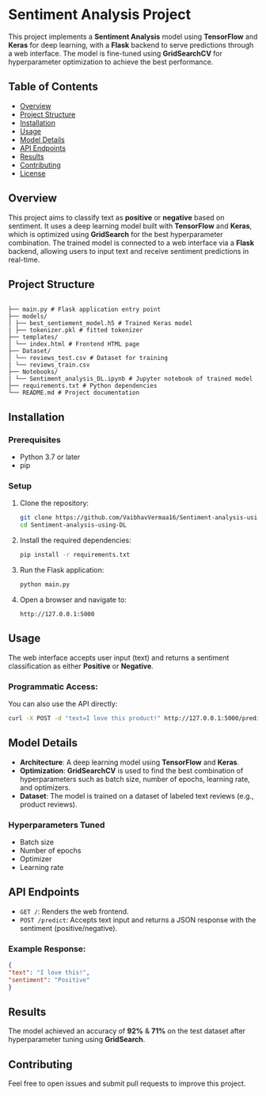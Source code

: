 # Sentiment Analysis Project

This project implements a **Sentiment Analysis** model using **TensorFlow** and **Keras** for deep learning, with a **Flask** backend to serve predictions through a web interface. The model is fine-tuned using **GridSearchCV** for hyperparameter optimization to achieve the best performance.

## Table of Contents

- [Overview](#overview)
- [Project Structure](#project-structure)
- [Installation](#installation)
- [Usage](#usage)
- [Model Details](#model-details)
- [API Endpoints](#api-endpoints)
- [Results](#results)
- [Contributing](#contributing)
- [License](#license)

## Overview

This project aims to classify text as **positive** or **negative** based on sentiment. It uses a deep learning model built with **TensorFlow** and **Keras**, which is optimized using **GridSearch** for the best hyperparameter combination. The trained model is connected to a web interface via a **Flask** backend, allowing users to input text and receive sentiment predictions in real-time.

## Project Structure

```

├── main.py # Flask application entry point
├── models/
│ ├── best_sentiement_model.h5 # Trained Keras model
| ├── tokenizer.pkl # fitted tokenizer
├── templates/
│ └── index.html # Frontend HTML page
├── Dataset/
│ └── reviews_test.csv # Dataset for training
| └── reviews_train.csv
├── Notebooks/
| └── Sentiment_analysis_DL.ipynb # Jupyter notebook of trained model
├── requirements.txt # Python dependencies
└── README.md # Project documentation
```

## Installation

### Prerequisites

- Python 3.7 or later
- pip

### Setup

1. Clone the repository:
   ```bash
   git clone https://github.com/VaibhavVermaa16/Sentiment-analysis-using-DL
   cd Sentiment-analysis-using-DL
   ```

2. Install the required dependencies:
   ```bash
   pip install -r requirements.txt
   ```

3. Run the Flask application:
   ```bash
   python main.py
   ```

4. Open a browser and navigate to:
   ```
   http://127.0.0.1:5000
   ```

## Usage

The web interface accepts user input (text) and returns a sentiment classification as either **Positive** or **Negative**.

### Programmatic Access:

You can also use the API directly:
```bash
curl -X POST -d "text=I love this product!" http://127.0.0.1:5000/predict
```

## Model Details

- **Architecture**: A deep learning model using **TensorFlow** and **Keras**.
- **Optimization**: **GridSearchCV** is used to find the best combination of hyperparameters such as batch size, number of epochs, learning rate, and optimizers.
- **Dataset**: The model is trained on a dataset of labeled text reviews (e.g., product reviews).

### Hyperparameters Tuned

- Batch size
- Number of epochs
- Optimizer
- Learning rate

## API Endpoints

- `GET /`: Renders the web frontend.
- `POST /predict`: Accepts text input and returns a JSON response with the sentiment (positive/negative).

### Example Response:

```json
{
"text": "I love this!",
"sentiment": "Positive"
}
```

## Results

The model achieved an accuracy of **92%** & **71%** on the test dataset after hyperparameter tuning using **GridSearch**.

## Contributing

Feel free to open issues and submit pull requests to improve this project.

